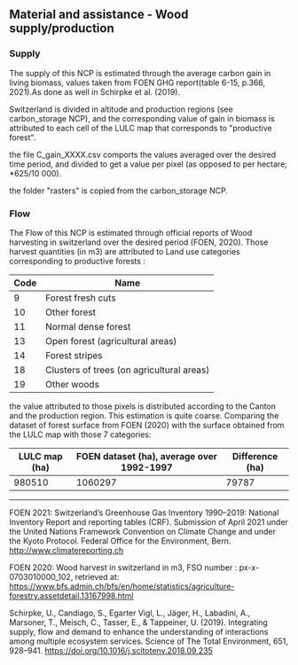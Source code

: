 ## Material and assistance - Wood supply/production

### Supply

The supply of this NCP is estimated through the average carbon gain in living biomass, values taken from FOEN GHG report(table 6-15, p.366, 2021).As done as well in Schirpke et al. (2019). 

Switzerland is divided in altitude and production regions (see carbon_storage NCP), and the corresponding value of gain in biomass is attributed to each cell of the LULC map that corresponds to "productive forest". 

the file C_gain_XXXX.csv comports the values averaged over the desired time period, and divided to get a value per pixel (as opposed to per hectare; *625/10 000).

the folder "rasters" is copied from the carbon_storage NCP.

### Flow

The Flow of this NCP is estimated through official reports of Wood harvesting in switzerland over the desired period (FOEN, 2020). Those harvest quantities (in m3) are attributed to Land use categories corresponding to productive forests :

| Code | Name                                      |
| ---- | ----------------------------------------- |
| 9    | Forest fresh cuts                         |
| 10   | Other forest                              |
| 11   | Normal dense forest                       |
| 13   | Open forest (agricultural areas)          |
| 14   | Forest stripes                            |
| 18   | Clusters of trees (on agricultural areas) |
| 19   | Other woods                               |

the value attributed to those pixels is distributed according to the Canton and the production region. This estimation is quite coarse. Comparing the dataset of forest surface from FOEN (2020) with the surface obtained from the LULC map with those 7 categories: 


| LULC map (ha) | FOEN dataset (ha), average over 1992-1997 | Difference (ha) |
| ------------- | ----------------------------------------- | --------------- |
| 980510        | 1060297                                   | 79787           |




------

FOEN 2021: Switzerland’s Greenhouse Gas Inventory 1990–2019: National Inventory Report
and reporting tables (CRF). Submission of April 2021 under the United Nations Framework
Convention on Climate Change and under the Kyoto Protocol. Federal Office for the
Environment, Bern. http://www.climatereporting.ch

FOEN 2020: Wood harvest in switzerland in m3, FSO number :	px-x-0703010000_102, retrieved at: https://www.bfs.admin.ch/bfs/en/home/statistics/agriculture-forestry.assetdetail.13167998.html

Schirpke, U., Candiago, S., Egarter Vigl, L., Jäger, H., Labadini, A., Marsoner, T., Meisch, C., Tasser, E., & Tappeiner, U. (2019). Integrating supply, flow and demand to enhance the understanding of interactions among multiple ecosystem services. Science of The Total Environment, 651, 928–941. https://doi.org/10.1016/j.scitotenv.2018.09.235



